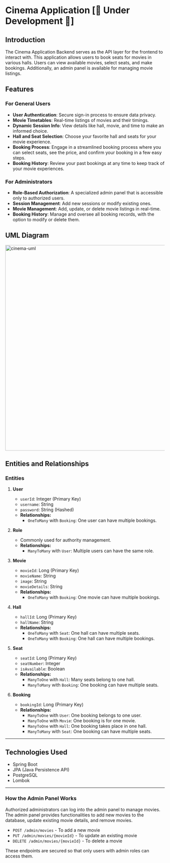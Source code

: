 # Cinema Application [🚧 Under Development 🚧]

## Introduction

The Cinema Application Backend serves as the API layer for the frontend to interact with. This application allows users to book seats for movies in various halls. Users can view available movies, select seats, and make bookings. Additionally, an admin panel is available for managing movie listings.

## Features

### For General Users

- **User Authentication**: Secure sign-in process to ensure data privacy.
- **Movie Timetables**: Real-time listings of movies and their timings.
- **Dynamic Session Info**: View details like hall, movie, and time to make an informed choice.
- **Hall and Seat Selection**: Choose your favorite hall and seats for your movie experience.
- **Booking Process**: Engage in a streamlined booking process where you can select seats, see the price, and confirm your booking in a few easy steps.
- **Booking History**: Review your past bookings at any time to keep track of your movie experiences.

### For Administrators

- **Role-Based Authorization**: A specialized admin panel that is accessible only to authorized users.
- **Session Management**: Add new sessions or modify existing ones.
- **Movie Management**: Add, update, or delete movie listings in real-time.
- **Booking History**: Manage and oversee all booking records, with the option to modify or delete them.
  
## UML Diagram
<img src="https://github.com/Porkul/cinema-app/assets/86647070/0e025839-5601-43ec-b3f2-124533b1ad3d" alt="cinema-uml" width="650"/>

## Entities and Relationships

### Entities

1. **User**
   - `userId`: Integer (Primary Key)
   - `username`: String
   - `password`: String (Hashed)
   - **Relationships:**
      - `OneToMany` with `Booking`: One user can have multiple bookings.

2. **Role**
   - Commonly used for authority management.
   - **Relationships:**
      - `ManyToMany` with `User`: Multiple users can have the same role.

3. **Movie**
   - `movieId`: Long (Primary Key)
   - `movieName`: String
   - `image`: String
   - `movieDetails`: String
   - **Relationships:**
      - `OneToMany` with `Booking`: One movie can have multiple bookings.

4. **Hall**
   - `hallId`: Long (Primary Key)
   - `hallName`: String
   - **Relationships:**
      - `OneToMany` with `Seat`: One hall can have multiple seats.
      - `OneToMany` with `Booking`: One hall can have multiple bookings.

5. **Seat**
   - `seatId`: Long (Primary Key)
   - `seatNumber`: Integer
   - `isAvailable`: Boolean
   - **Relationships:**
      - `ManyToOne` with `Hall`: Many seats belong to one hall.
      - `ManyToMany` with `Booking`: One booking can have multiple seats.

6. **Booking**
   - `bookingId`: Long (Primary Key)
   - **Relationships:**
      - `ManyToOne` with `User`: One booking belongs to one user.
      - `ManyToOne` with `Movie`: One booking is for one movie.
      - `ManyToOne` with `Hall`: One booking takes place in one hall.
      - `ManyToMany` with `Seat`: One booking can have multiple seats.

---

## Technologies Used

- Spring Boot
- JPA (Java Persistence API)
- PostgreSQL
- Lombok

---

### How the Admin Panel Works

Authorized administrators can log into the admin panel to manage movies. The admin panel provides functionalities to add new movies to the database, update existing movie details, and remove movies.

- `POST /admin/movies` - To add a new movie
- `PUT /admin/movies/{movieId}` - To update an existing movie
- `DELETE /admin/movies/{movieId}` - To delete a movie

These endpoints are secured so that only users with admin roles can access them.


